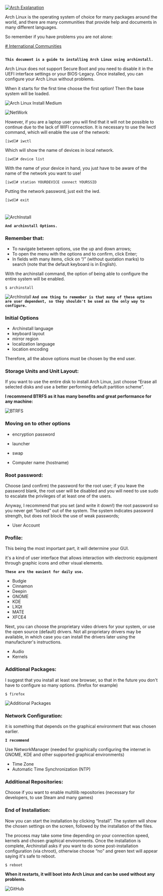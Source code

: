 [![Arch Explanation](https://img.shields.io/badge/Arch_Explanation-4B275F?style=for-the-badge&logo=elixir&logoColor=white)](https://github.com/gabriellnds/archinstallguide)

Arch Linux is the operating system of choice for many packages around the world, and there are many communities that provide help and documents in many different languages.

So remember if you have problems you are not alone:

[# International Communities](https://wiki.archlinux.org/title/international_communities)

##

**`This document is a guide to installing Arch Linux using archinstall.`**

Arch Linux does not support Secure Boot and you need to disable it in the UEFI interface settings or your BIOS-Legacy. Once installed, you can configure your Arch Linux without problems.

When it starts for the first time choose the first option! Then the base system will be loaded.

![Arch Linux Install Medium](https://user-images.githubusercontent.com/126100626/220797958-dd6399bc-8bdb-4f29-b3b7-5feec7b27339.png)

![NetWork](https://img.shields.io/badge/NetWork-05@0?style=for-the-badge&logo=rss&logoColor=white)

However, if you are a laptop user you will find that it will not be possible to continue due to the lack of WIFI connection. It is necessary to use the Iwctl command, which will enable the use of the network:

```
[iwd]# iwctl
```
Which will show the name of devices in local network.

```
[iwd]# device list
```
With the name of your device in hand, you just have to be aware of the name of the network you want to use!
```
[iwd]# station YOURDEVICE connect YOURSSID
```
Putting the network password, just exit the iwd.
```
[iwd]# exit
```
#

![ArchInstall](https://img.shields.io/badge/ArchInstall-1793D1?style=for-the-badge&logo=arch-linux&logoColor=white)

**`And archinstall Options.`**

### Remember that:

- To navigate between options, use the up and down arrows;
- To open the menu with the options and to confirm, click Enter;
- In fields with many items, click on “/” (without quotation marks) to search (note that the default keyboard is in English).

With the archinstall command, the option of being able to configure the entire system will be enabled.

```
$ archinstall
```

![ArchInstall](https://user-images.githubusercontent.com/126100626/220801043-96aed4a8-5d55-46ee-a4d6-5cad2559c54a.png)
**`And one thing to remember is that many of these options are user dependent, so they shouldn't be used as the only way to configure.`**

### Initial Options

- Archinstall language
- keyboard layout
- mirror region
- localization language
- location encoding

Therefore, all the above options must be chosen by the end user.

### Storage Units and Unit Layout:

If you want to use the entire disk to install Arch Linux, just choose “Erase all selected disks and use a better performing default partition scheme”.

**I recommend BTRFS as it has many benefits and great performance for any machine:**

![BTRFS](https://user-images.githubusercontent.com/126100626/220807777-aabb8db3-3229-43b5-98a1-197d2330721f.png)
### Moving on to other options

- encryption password

- launcher

- swap

- Computer name (hostname)

### Root password:

Choose (and confirm) the password for the root user; if you leave the password blank, the root user will be disabled and you will need to use sudo to escalate the privileges of at least one of the users.

Anyway, I recommend that you set (and write it down!) the root password so you never get “locked” out of the system. The system indicates password strength, but does not block the use of weak passwords;

- User Account

### Profile:

This being the most important part, it will determine your GUI.

it's a kind of user interface that allows interaction with electronic equipment through graphic icons and other visual elements.

**`These are the easiest for daily use.`**

- Budgie
- Cinnamon
- Deepin
- GNOME
- KDE
- LXQt
- MATE
- XFCE4

Next, you can choose the proprietary video drivers for your system, or use the open source (default) drivers. Not all proprietary drivers may be available, in which case you can install the drivers later using the manufacturer's instructions.

- Audio
- Kernels

### Additional Packages:

I suggest that you install at least one browser, so that in the future you don't have to configure so many options. (firefox for example)

```
$ firefox
```

![Additional Packages](https://user-images.githubusercontent.com/126100626/220894737-214e0696-ee80-481a-ab6f-312f3a965c4d.png)
### Network Configuration:

it is something that depends on the graphical environment that was chosen earlier.

**`I recommend`**

Use NetworkManager (needed for graphically configuring the internet in GNOME, KDE and other supported graphical environments)

- Time Zone
- Automatic Time Synchronization (NTP)

### Additional Repositories:

Choose if you want to enable multilib repositories (necessary for developers, to use Steam and many games)

### End of Installation:

Now you can start the installation by clicking “Install”. The system will show the chosen settings on the screen, followed by the installation of the files.

The process may take some time depending on your connection speed, kernels and chosen graphical environments. Once the installation is complete, Archinstall asks if you want to do some post-installation configuration (via chroot), otherwise choose “no” and green text will appear saying it's safe to reboot.
```
$ reboot
```

**When it restarts, it will boot into Arch Linux and can be used without any problems.**

![GitHub](https://img.shields.io/badge/By_Gabriel-100000?style=for-the-badge&logo=github&logoColor=white)
